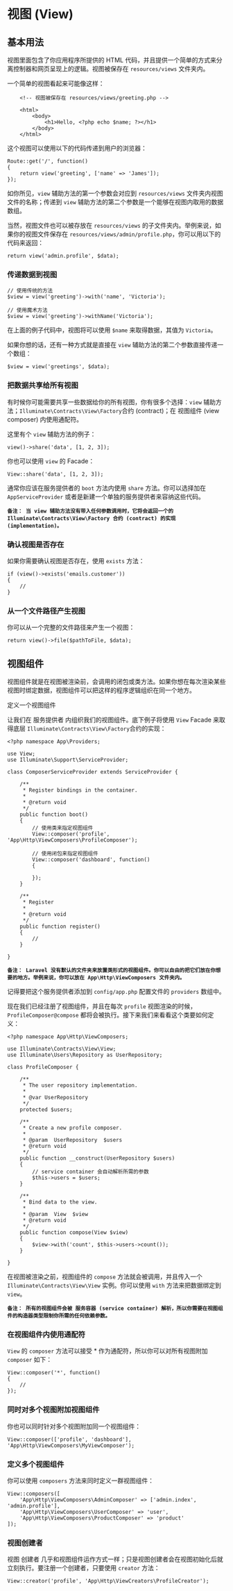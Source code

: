# 视图 (View)

## 基本用法

视图里面包含了你应用程序所提供的 HTML 代码，并且提供一个简单的方式来分离控制器和网页呈现上的逻辑。视图被保存在 `resources/views` 文件夹内。

一个简单的视图看起来可能像这样：

```
    <!-- 视图被保存在 resources/views/greeting.php -->

    <html>
        <body>
            <h1>Hello, <?php echo $name; ?></h1>
        </body>
    </html>
```
这个视图可以使用以下的代码传递到用户的浏览器：

```
Route::get('/', function()
{
    return view('greeting', ['name' => 'James']);
});
```
如你所见，`view` 辅助方法的第一个参数会对应到 `resources/views` 文件夹内视图文件的名称；传递到 `view` 辅助方法的第二个参数是一个能够在视图内取用的数据数组。

当然，视图文件也可以被存放在 `resources/views` 的子文件夹内。举例来说，如果你的视图文件保存在 `resources/views/admin/profile.php`，你可以用以下的代码来返回：


```
return view('admin.profile', $data);
```
### 传递数据到视图

```
// 使用传统的方法
$view = view('greeting')->with('name', 'Victoria');

// 使用魔术方法
$view = view('greeting')->withName('Victoria');
```

在上面的例子代码中，视图将可以使用 `$name` 来取得数据，其值为 `Victoria`。

如果你想的话，还有一种方式就是直接在 `view` 辅助方法的第二个参数直接传递一个数组：

```
$view = view('greetings', $data);
```
### 把数据共享给所有视图

有时候你可能需要共享一些数据给你的所有视图，你有很多个选择：`view` 辅助方法；`Illuminate\Contracts\View\Factory`合约 (contract)；在 视图组件 (view composer) 内使用通配符。

这里有个 `view` 辅助方法的例子：

```
view()->share('data', [1, 2, 3]);
```
你也可以使用 `view` 的 Facade：

```
View::share('data', [1, 2, 3]);
```
通常你应该在服务提供者的 `boot` 方法内使用 `share` 方法。你可以选择加在 `AppServiceProvider` 或者是新建一个单独的服务提供者来容纳这些代码。

**`备注： 当 view 辅助方法没有带入任何参数调用时，它将会返回一个的 Illuminate\Contracts\View\Factory 合约 (contract) 的实现 (implementation)。`**
### 确认视图是否存在

如果你需要确认视图是否存在，使用 `exists` 方法：

```
if (view()->exists('emails.customer'))
{
    //
}
```
### 从一个文件路径产生视图

你可以从一个完整的文件路径来产生一个视图：

```
return view()->file($pathToFile, $data);
```
## 视图组件

视图组件就是在视图被渲染前，会调用的闭包或类方法。如果你想在每次渲染某些视图时绑定数据，视图组件可以把这样的程序逻辑组织在同一个地方。

定义一个视图组件

让我们在 服务提供者 内组织我们的视图组件。底下例子将使用 `View` Facade 来取得底层 `Illuminate\Contracts\View\Factory`合约的实现：

```
<?php namespace App\Providers;

use View;
use Illuminate\Support\ServiceProvider;

class ComposerServiceProvider extends ServiceProvider {

    /**
     * Register bindings in the container.
     *
     * @return void
     */
    public function boot()
    {
        // 使用类来指定视图组件
        View::composer('profile', 'App\Http\ViewComposers\ProfileComposer');

        // 使用闭包来指定视图组件
        View::composer('dashboard', function()
        {

        });
    }

    /**
     * Register
     *
     * @return void
     */
    public function register()
    {
        //
    }

}
```
**`备注： Laravel 没有默认的文件夹来放置类形式的视图组件。你可以自由的把它们放在你想要的地方。举例来说，你可以放在 App\Http\ViewComposers 文件夹内。`**

记得要把这个服务提供者添加到 `config/app.php` 配置文件的 `providers` 数组中。

现在我们已经注册了视图组件，并且在每次 `profile` 视图渲染的时候，`ProfileComposer@compose` 都将会被执行。接下来我们来看看这个类要如何定义：

```
<?php namespace App\Http\ViewComposers;

use Illuminate\Contracts\View\View;
use Illuminate\Users\Repository as UserRepository;

class ProfileComposer {

    /**
     * The user repository implementation.
     *
     * @var UserRepository
     */
    protected $users;

    /**
     * Create a new profile composer.
     *
     * @param  UserRepository  $users
     * @return void
     */
    public function __construct(UserRepository $users)
    {
        // service container 会自动解析所需的参数
        $this->users = $users;
    }

    /**
     * Bind data to the view.
     *
     * @param  View  $view
     * @return void
     */
    public function compose(View $view)
    {
        $view->with('count', $this->users->count());
    }

}
```

在视图被渲染之前，视图组件的 `compose` 方法就会被调用，并且传入一个 `Illuminate\Contracts\View\View` 实例。你可以使用 `with` 方法来把数据绑定到 `view`。

**`备注： 所有的视图组件会被 服务容器 (service container) 解析，所以你需要在视图组件的构造器类型限制你所需的任何依赖参数。`**

### 在视图组件内使用通配符

`View` 的 `composer` 方法可以接受 * 作为通配符，所以你可以对所有视图附加 `composer` 如下：

```
View::composer('*', function()
{
    //
});
```
### 同时对多个视图附加视图组件

你也可以同时针对多个视图附加同一个视图组件：

```
View::composer(['profile', 'dashboard'], 'App\Http\ViewComposers\MyViewComposer');
```
### 定义多个视图组件

你可以使用 `composers` 方法来同时定义一群视图组件：

```
View::composers([
    'App\Http\ViewComposers\AdminComposer' => ['admin.index', 'admin.profile'],
    'App\Http\ViewComposers\UserComposer' => 'user',
    'App\Http\ViewComposers\ProductComposer' => 'product'
]);
```
### 视图创建者

视图 创建者 几乎和视图组件运作方式一样；只是视图创建者会在视图初始化后就立刻执行。要注册一个创建者，只要使用 `creator` 方法：

```
View::creator('profile', 'App\Http\ViewCreators\ProfileCreator');
```
